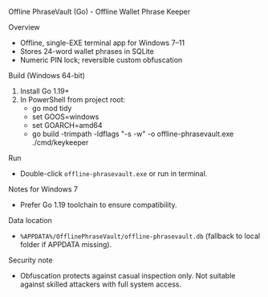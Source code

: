 Offline PhraseVault (Go) - Offline Wallet Phrase Keeper

Overview
- Offline, single-EXE terminal app for Windows 7–11
- Stores 24-word wallet phrases in SQLite
- Numeric PIN lock; reversible custom obfuscation

Build (Windows 64-bit)
1. Install Go 1.19+
2. In PowerShell from project root:
   - go mod tidy
   - set GOOS=windows
   - set GOARCH=amd64
   - go build -trimpath -ldflags "-s -w" -o offline-phrasevault.exe ./cmd/keykeeper

Run
- Double-click `offline-phrasevault.exe` or run in terminal.

Notes for Windows 7
- Prefer Go 1.19 toolchain to ensure compatibility.

Data location
- `%APPDATA%/OfflinePhraseVault/offline-phrasevault.db` (fallback to local folder if APPDATA missing).

Security note
- Obfuscation protects against casual inspection only. Not suitable against skilled attackers with full system access.


